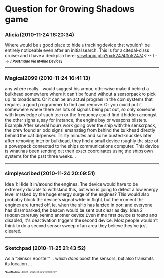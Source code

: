 # Question for Growing Shadows game

### **Alicia** (2010-11-24 16:20:34)

Where would be a good place to hide a tracking device that wouldn't be entirely noticeable even after an initial search.
This is for a citedal-class cruiser and i have a deckplan here: <!-- l -->[viewtopic.php?p=52474#p52474](http://galacticcampaigns.com/forum/viewtopic.php?p=52474#p52474 "http://galacticcampaigns.com/forum/viewtopic.php?p=52474#p52474")<!-- l -->
<span style="font-size: 0.80em;">***[ Post made via Mobile Device ]***</span>

---

### **Magical2099** (2010-11-24 16:41:13)

any where really. I would suggest his armor, otherwise make it behind a bulkhead somewhere where it can't be found without a sensorpack to pick up its broadcasts. Or it can be an actual program in the com systems that requires a good programmer to find and remove. Or you could put it somewhere where there are lots of signals being put out, so only someone with knowledge of such tech or the frequency could find it hidden amongst the other signals, say for instance, the engine bay or weapons blisters.
Example
After several hours work going over the ship with the sensorpack, the crew found an odd signal emanating from behind the bulkhead directly behind the caf dispenser. Thirty minutes and some busted knuckles later after removing interior bulkhead, they find a small device roughly the size of a powerpack connected to the ships communications computer. This device is what has been sending out their exact coordinates using the ships own systems for the past three weeks...

---

### **simplyscribed** (2010-11-24 20:09:51)

Idea 1: Hide it in/around the engines. The device would have to be extremely durable to withstand this, but who is going to detect a low energy level masked by the huge energy surge of the engines? This would also probably block the device's signal while in flight, but the moment the engines are turned off, ie. when the ship has landed in port and everyone has disembarked, the beacon would be sent out clear as day.
Idea 2: Hidden carefully behind another device.Even if the first device is found and disabled, it's deactivation triggers the second device. Most people wouldn't think to do a second sensor sweep of an area they believe they've just cleared.

---

### **Sketchpad** (2010-11-25 21:43:52)

As a "Sensor Booster" .. which *does* boost the sensors, but also transmits its location ...



<span style="font-size: 0.5em;">***Last Modified**: 4.0.28 - *2025-06-02 21:39:05 EDT*</span>